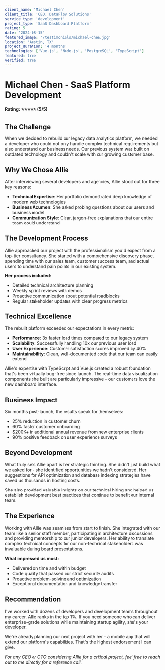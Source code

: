 ```yaml
---
client_name: 'Michael Chen'
client_title: 'CEO, DataFlow Solutions'
service_type: 'development'
project_type: 'SaaS Dashboard Platform'
rating: 5
date: '2024-08-15'
featured_image: '/testimonials/michael-chen.jpg'
location: 'Austin, TX'
project_duration: '4 months'
technologies: ['Vue.js', 'Node.js', 'PostgreSQL', 'TypeScript']
featured: true
verified: true
---
```


# Michael Chen - SaaS Platform Development

**Rating: ⭐⭐⭐⭐⭐ (5/5)**

## The Challenge

When we decided to rebuild our legacy data analytics platform, we needed a developer who could not only handle complex technical requirements but also understand our business needs. Our previous system was built on outdated technology and couldn't scale with our growing customer base.

## Why We Chose Allie

After interviewing several developers and agencies, Allie stood out for three key reasons:

- **Technical Expertise**: Her portfolio demonstrated deep knowledge of modern web technologies
- **Business Acumen**: She asked probing questions about our users and business model
- **Communication Style**: Clear, jargon-free explanations that our entire team could understand

## The Development Process

Allie approached our project with the professionalism you'd expect from a top-tier consultancy. She started with a comprehensive discovery phase, spending time with our sales team, customer success team, and actual users to understand pain points in our existing system.

**Her process included:**

- Detailed technical architecture planning
- Weekly sprint reviews with demos
- Proactive communication about potential roadblocks
- Regular stakeholder updates with clear progress metrics

## Technical Excellence

The rebuilt platform exceeded our expectations in every metric:

- **Performance**: 3x faster load times compared to our legacy system
- **Scalability**: Successfully handling 10x our previous user load
- **User Experience**: Customer satisfaction scores improved by 40%
- **Maintainability**: Clean, well-documented code that our team can easily extend

Allie's expertise with TypeScript and Vue.js created a robust foundation that's been virtually bug-free since launch. The real-time data visualization components she built are particularly impressive - our customers love the new dashboard interface.

## Business Impact

Six months post-launch, the results speak for themselves:

- 25% reduction in customer churn
- 60% faster customer onboarding
- $200K+ in additional annual revenue from new enterprise clients
- 90% positive feedback on user experience surveys

## Beyond Development

What truly sets Allie apart is her strategic thinking. She didn't just build what we asked for - she identified opportunities we hadn't considered. Her suggestions for API optimization and database indexing strategies have saved us thousands in hosting costs.

She also provided valuable insights on our technical hiring and helped us establish development best practices that continue to benefit our internal team.

## The Experience

Working with Allie was seamless from start to finish. She integrated with our team like a senior staff member, participating in architecture discussions and providing mentorship to our junior developers. Her ability to translate complex technical concepts for our non-technical stakeholders was invaluable during board presentations.

**What impressed us most:**

- Delivered on time and within budget
- Code quality that passed our strict security audits
- Proactive problem-solving and optimization
- Exceptional documentation and knowledge transfer

## Recommendation

I've worked with dozens of developers and development teams throughout my career. Allie ranks in the top 1%. If you need someone who can deliver enterprise-grade solutions while maintaining startup agility, she's your developer.

We're already planning our next project with her - a mobile app that will extend our platform's capabilities. That's the highest endorsement I can give.

_For any CEO or CTO considering Allie for a critical project, feel free to reach out to me directly for a reference call._
